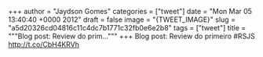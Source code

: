 
+++
author = "Jaydson Gomes"
categories = ["tweet"]
date = "Mon Mar 05 13:40:40 +0000 2012"
draft = false
image = "{TWEET_IMAGE}"
slug = "a5d20326cd04816c11c4dc7b1771c32fb0e6e2b8"
tags = ["tweet"]
title = """Blog post: Review do prim..."""
+++
Blog post: Review do primeiro #RSJS http://t.co/CbH4KRVh

